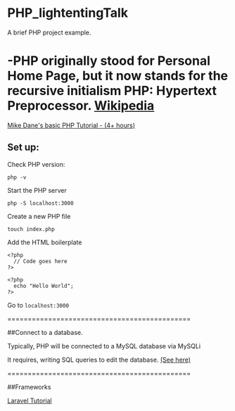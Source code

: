 # PHP_lightentingTalk
A brief PHP project example.

-PHP originally stood for **Personal Home Page**, but it now stands for the recursive initialism **PHP: Hypertext Preprocessor**. [Wikipedia](https://en.wikipedia.org/wiki/PHP)
=====================================================

[Mike Dane's basic PHP Tutorial - (4+ hours)](https://www.mikedane.com/web-development/php/)

## Set up:

Check PHP version:

```
php -v
```

Start the PHP server

```
php -S localhost:3000
```

Create a new PHP file

```
touch index.php
```

Add the HTML boilerplate

```
<?php
  // Code goes here
?>
```
```
<?php
  echo "Hello World";
?>
```

Go to `localhost:3000`

=============================================

##Connect to a database.

Typically, PHP will be connected to a MySQL database via MySQLi

It requires, writing SQL queries to edit the database. [(See here)](https://www.w3schools.com/php/php_mysql_connect.asp)

=============================================

##Frameworks

[Laravel Tutorial](https://www.youtube.com/watch?v=ImtZ5yENzgE)
